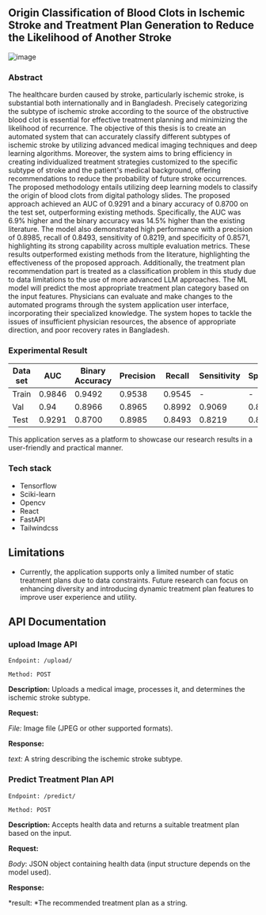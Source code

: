 ## Origin Classification of Blood Clots in Ischemic Stroke and Treatment Plan Generation to Reduce the Likelihood of Another Stroke

![image](https://github.com/user-attachments/assets/aa02104e-8df8-4034-8066-80ec92daac6b)


### Abstract

The healthcare burden caused by stroke, particularly ischemic stroke, is substantial both internationally and in Bangladesh. Precisely categorizing the subtype of ischemic stroke according to the source of the obstructive blood clot is essential for effective treatment planning and minimizing the likelihood of recurrence. The objective of this thesis is to create an automated system that can accurately classify different subtypes of ischemic stroke by utilizing advanced medical imaging techniques and deep learning algorithms. Moreover, the system aims to bring efficiency in creating individualized treatment strategies customized to the specific subtype of stroke and the patient's medical background, offering recommendations to reduce the probability of future stroke occurrences. The proposed methodology entails utilizing deep learning models to classify the origin of blood clots from digital pathology slides. The proposed approach achieved an AUC of 0.9291 and a binary accuracy of 0.8700 on the test set, outperforming existing methods. Specifically, the AUC was 6.9\%  higher and the binary accuracy was 14.5\%  higher than the existing literature. The model also demonstrated high performance with a precision of 0.8985, recall of 0.8493, sensitivity of 0.8219, and specificity of 0.8571, highlighting its strong capability across multiple evaluation metrics. These results outperformed existing methods from the literature, highlighting the effectiveness of the proposed approach. Additionally, the treatment plan recommendation part is treated as a classification problem in this study due to data limitations to the use of more advanced LLM approaches. The ML model will predict the most appropriate treatment plan category based on the input features. Physicians can evaluate and make changes to the automated programs through the system application user interface, incorporating their specialized knowledge. The system hopes to tackle the issues of insufficient physician resources, the absence of appropriate direction, and poor recovery rates in Bangladesh. 

### Experimental Result

| Data set | AUC    | Binary Accuracy | Precision | Recall  | Sensitivity | Specificity |
|----------|--------|-----------------|-----------|---------|-------------|-------------|
| Train    | 0.9846 | 0.9492          | 0.9538    | 0.9545  | -           | -           |
| Val      | 0.94   | 0.8966          | 0.8965    | 0.8992  | 0.9069      | 0.8543      |
| Test     | 0.9291 | 0.8700          | 0.8985    | 0.8493  | 0.8219      | 0.8571      |


This application serves as a platform to showcase our research results in a user-friendly and practical manner.

### Tech stack
- Tensorflow
- Sciki-learn
- Opencv
- React
- FastAPI
- Tailwindcss

## Limitations

- Currently, the application supports only a limited number of static treatment plans due to data constraints. Future research can focus on enhancing diversity and introducing dynamic treatment plan features to improve user experience and utility.

## API Documentation

### upload Image API

`Endpoint: /upload/`

`Method: POST`

**Description:** Uploads a medical image, processes it, and determines the ischemic stroke subtype.

**Request:**

*File:* Image file (JPEG or other supported formats).

**Response:**

*text:* A string describing the ischemic stroke subtype.


### Predict Treatment Plan API

`Endpoint: /predict/`

`Method: POST`

**Description:** Accepts health data and returns a suitable treatment plan based on the input.

**Request:**

*Body*: JSON object containing health data (input structure depends on the model used).

**Response:**

*result: *The recommended treatment plan as a string.
